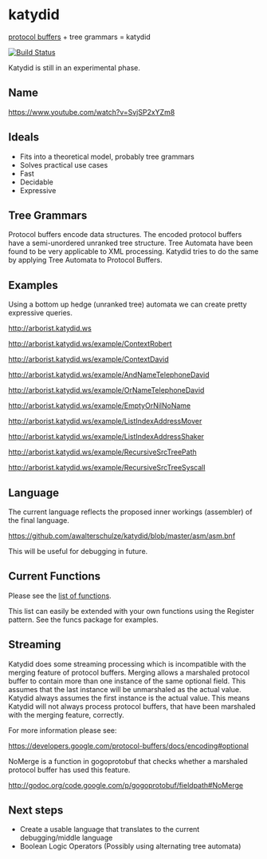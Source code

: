 katydid
=======

[protocol buffers](http://code.google.com/p/protobuf/) + tree grammars = katydid

[![Build Status](https://drone.io/github.com/awalterschulze/katydid/status.png)](https://drone.io/github.com/awalterschulze/katydid/latest)

Katydid is still in an experimental phase.

Name
----

https://www.youtube.com/watch?v=SvjSP2xYZm8

Ideals
------

 - Fits into a theoretical model, probably tree grammars
 - Solves practical use cases
 - Fast
 - Decidable
 - Expressive 

Tree Grammars
-------------

Protocol buffers encode data structures.
The encoded protocol buffers have a semi-unordered unranked tree structure.
Tree Automata have been found to be very applicable to XML processing.
Katydid tries to do the same by applying Tree Automata to Protocol Buffers.

Examples
--------

Using a bottom up hedge (unranked tree) automata we can create pretty expressive queries.

http://arborist.katydid.ws

http://arborist.katydid.ws/example/ContextRobert

http://arborist.katydid.ws/example/ContextDavid

http://arborist.katydid.ws/example/AndNameTelephoneDavid

http://arborist.katydid.ws/example/OrNameTelephoneDavid

http://arborist.katydid.ws/example/EmptyOrNilNoName

http://arborist.katydid.ws/example/ListIndexAddressMover

http://arborist.katydid.ws/example/ListIndexAddressShaker

http://arborist.katydid.ws/example/RecursiveSrcTreePath

http://arborist.katydid.ws/example/RecursiveSrcTreeSyscall

Language
--------

The current language reflects the proposed inner workings (assembler) of the final language.

https://github.com/awalterschulze/katydid/blob/master/asm/asm.bnf

This will be useful for debugging in future.

Current Functions
-----------------

Please see the [list of functions](https://github.com/awalterschulze/katydid/blob/master/list_of_functions.txt).

This list can easily be extended with your own functions using the Register pattern.  See the funcs package for examples.

Streaming
---------

Katydid does some streaming processing which is incompatible with the merging feature of protocol buffers.
Merging allows a marshaled protocol buffer to contain more than one instance of the same optional field.
This assumes that the last instance will be unmarshaled as the actual value.
Katydid always assumes the first instance is the actual value.
This means Katydid will not always process protocol buffers, that have been marshaled with the merging feature, correctly.

For more information please see:

https://developers.google.com/protocol-buffers/docs/encoding#optional

NoMerge is a function in gogoprotobuf that checks whether a marshaled protocol buffer has used this feature.

http://godoc.org/code.google.com/p/gogoprotobuf/fieldpath#NoMerge


Next steps
----------

 - Create a usable language that translates to the current debugging/middle language
 - Boolean Logic Operators (Possibly using alternating tree automata)

